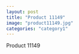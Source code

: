 ```yaml
---
layout: post
title: "Product 11149"
image: "product11149.jpg"
categories: "category1"
---
```

Product 11149

